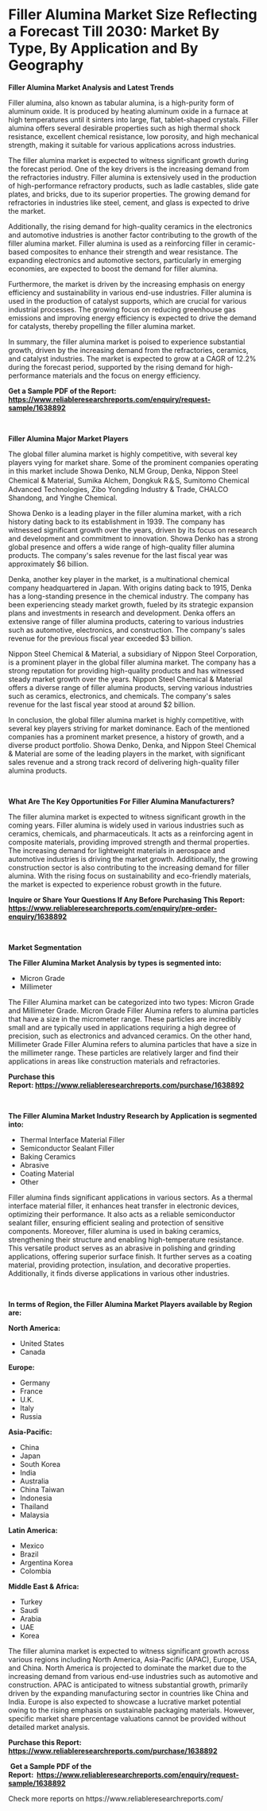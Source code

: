 <p><h1>Filler Alumina Market Size Reflecting a Forecast Till 2030: Market By Type, By Application and By Geography</h1></p><p><strong>Filler Alumina Market Analysis and Latest Trends</strong></p>
<p><p>Filler alumina, also known as tabular alumina, is a high-purity form of aluminum oxide. It is produced by heating aluminum oxide in a furnace at high temperatures until it sinters into large, flat, tablet-shaped crystals. Filler alumina offers several desirable properties such as high thermal shock resistance, excellent chemical resistance, low porosity, and high mechanical strength, making it suitable for various applications across industries.</p><p>The filler alumina market is expected to witness significant growth during the forecast period. One of the key drivers is the increasing demand from the refractories industry. Filler alumina is extensively used in the production of high-performance refractory products, such as ladle castables, slide gate plates, and bricks, due to its superior properties. The growing demand for refractories in industries like steel, cement, and glass is expected to drive the market.</p><p>Additionally, the rising demand for high-quality ceramics in the electronics and automotive industries is another factor contributing to the growth of the filler alumina market. Filler alumina is used as a reinforcing filler in ceramic-based composites to enhance their strength and wear resistance. The expanding electronics and automotive sectors, particularly in emerging economies, are expected to boost the demand for filler alumina.</p><p>Furthermore, the market is driven by the increasing emphasis on energy efficiency and sustainability in various end-use industries. Filler alumina is used in the production of catalyst supports, which are crucial for various industrial processes. The growing focus on reducing greenhouse gas emissions and improving energy efficiency is expected to drive the demand for catalysts, thereby propelling the filler alumina market.</p><p>In summary, the filler alumina market is poised to experience substantial growth, driven by the increasing demand from the refractories, ceramics, and catalyst industries. The market is expected to grow at a CAGR of 12.2% during the forecast period, supported by the rising demand for high-performance materials and the focus on energy efficiency.</p></p>
<p><strong>Get a Sample PDF of the Report:&nbsp; <a href="https://www.reliableresearchreports.com/enquiry/request-sample/1638892">https://www.reliableresearchreports.com/enquiry/request-sample/1638892</a></strong></p>
<p>&nbsp;</p>
<p><strong>Filler Alumina Major Market Players</strong></p>
<p><p>The global filler alumina market is highly competitive, with several key players vying for market share. Some of the prominent companies operating in this market include Showa Denko, NLM Group, Denka, Nippon Steel Chemical & Material, Sumika Alchem, Dongkuk R＆S, Sumitomo Chemical Advanced Technologies, Zibo Yongding Industry & Trade, CHALCO Shandong, and Yinghe Chemical.</p><p>Showa Denko is a leading player in the filler alumina market, with a rich history dating back to its establishment in 1939. The company has witnessed significant growth over the years, driven by its focus on research and development and commitment to innovation. Showa Denko has a strong global presence and offers a wide range of high-quality filler alumina products. The company's sales revenue for the last fiscal year was approximately $6 billion.</p><p>Denka, another key player in the market, is a multinational chemical company headquartered in Japan. With origins dating back to 1915, Denka has a long-standing presence in the chemical industry. The company has been experiencing steady market growth, fueled by its strategic expansion plans and investments in research and development. Denka offers an extensive range of filler alumina products, catering to various industries such as automotive, electronics, and construction. The company's sales revenue for the previous fiscal year exceeded $3 billion.</p><p>Nippon Steel Chemical & Material, a subsidiary of Nippon Steel Corporation, is a prominent player in the global filler alumina market. The company has a strong reputation for providing high-quality products and has witnessed steady market growth over the years. Nippon Steel Chemical & Material offers a diverse range of filler alumina products, serving various industries such as ceramics, electronics, and chemicals. The company's sales revenue for the last fiscal year stood at around $2 billion.</p><p>In conclusion, the global filler alumina market is highly competitive, with several key players striving for market dominance. Each of the mentioned companies has a prominent market presence, a history of growth, and a diverse product portfolio. Showa Denko, Denka, and Nippon Steel Chemical & Material are some of the leading players in the market, with significant sales revenue and a strong track record of delivering high-quality filler alumina products.</p></p>
<p>&nbsp;</p>
<p><strong>What Are The Key Opportunities For Filler Alumina Manufacturers?</strong></p>
<p><p>The filler alumina market is expected to witness significant growth in the coming years. Filler alumina is widely used in various industries such as ceramics, chemicals, and pharmaceuticals. It acts as a reinforcing agent in composite materials, providing improved strength and thermal properties. The increasing demand for lightweight materials in aerospace and automotive industries is driving the market growth. Additionally, the growing construction sector is also contributing to the increasing demand for filler alumina. With the rising focus on sustainability and eco-friendly materials, the market is expected to experience robust growth in the future.</p></p>
<p><strong>Inquire or Share Your Questions If Any Before Purchasing This Report: <a href="https://www.reliableresearchreports.com/enquiry/pre-order-enquiry/1638892">https://www.reliableresearchreports.com/enquiry/pre-order-enquiry/1638892</a></strong></p>
<p>&nbsp;</p>
<p><strong>Market Segmentation</strong></p>
<p><strong>The Filler Alumina Market Analysis by types is segmented into:</strong></p>
<p><ul><li>Micron Grade</li><li>Millimeter</li></ul></p>
<p><p>The Filler Alumina market can be categorized into two types: Micron Grade and Millimeter Grade. Micron Grade Filler Alumina refers to alumina particles that have a size in the micrometer range. These particles are incredibly small and are typically used in applications requiring a high degree of precision, such as electronics and advanced ceramics. On the other hand, Millimeter Grade Filler Alumina refers to alumina particles that have a size in the millimeter range. These particles are relatively larger and find their applications in areas like construction materials and refractories.</p></p>
<p><strong>Purchase this Report:&nbsp;<a href="https://www.reliableresearchreports.com/purchase/1638892">https://www.reliableresearchreports.com/purchase/1638892</a></strong></p>
<p>&nbsp;</p>
<p><strong>The Filler Alumina Market Industry Research by Application is segmented into:</strong></p>
<p><ul><li>Thermal Interface Material Filler</li><li>Semiconductor Sealant Filler</li><li>Baking Ceramics</li><li>Abrasive</li><li>Coating Material</li><li>Other</li></ul></p>
<p><p>Filler alumina finds significant applications in various sectors. As a thermal interface material filler, it enhances heat transfer in electronic devices, optimizing their performance. It also acts as a reliable semiconductor sealant filler, ensuring efficient sealing and protection of sensitive components. Moreover, filler alumina is used in baking ceramics, strengthening their structure and enabling high-temperature resistance. This versatile product serves as an abrasive in polishing and grinding applications, offering superior surface finish. It further serves as a coating material, providing protection, insulation, and decorative properties. Additionally, it finds diverse applications in various other industries.</p></p>
<p>&nbsp;</p>
<p><strong>In terms of Region, the Filler Alumina Market Players available by Region are:</strong></p>
<p>
    <p> <strong> North America: </strong>
        <ul>
            <li>United States</li>
            <li>Canada</li>
        </ul>
        </p> 
    <p> <strong> Europe: </strong>
        <ul>
            <li>Germany</li>
            <li>France</li>
            <li>U.K.</li>
            <li>Italy</li>
            <li>Russia</li>
        </ul>
        </p> 
    <p> <strong> Asia-Pacific: </strong>
        <ul>
            <li>China</li>
            <li>Japan</li>
            <li>South Korea</li>
            <li>India</li>
            <li>Australia</li>
            <li>China Taiwan</li>
            <li>Indonesia</li>
            <li>Thailand</li>
            <li>Malaysia</li>
        </ul>
        </p> 
    <p> <strong> Latin America: </strong>
        <ul>
            <li>Mexico</li>
            <li>Brazil</li>
            <li>Argentina Korea</li>
            <li>Colombia</li>
        </ul>
        </p> 
    <p> <strong> Middle East & Africa: </strong>
        <ul>
            <li>Turkey</li>
            <li>Saudi</li>
            <li>Arabia</li>
            <li>UAE</li>
            <li>Korea</li>
        </ul>
    </p>
    </p>
<p><p>The filler alumina market is expected to witness significant growth across various regions including North America, Asia-Pacific (APAC), Europe, USA, and China. North America is projected to dominate the market due to the increasing demand from various end-use industries such as automotive and construction. APAC is anticipated to witness substantial growth, primarily driven by the expanding manufacturing sector in countries like China and India. Europe is also expected to showcase a lucrative market potential owing to the rising emphasis on sustainable packaging materials. However, specific market share percentage valuations cannot be provided without detailed market analysis.</p></p>
<p><strong>Purchase this Report: <a href="https://www.reliableresearchreports.com/purchase/1638892">https://www.reliableresearchreports.com/purchase/1638892</a></strong></p>
<p>&nbsp;<strong>Get a Sample PDF of the Report:&nbsp;&nbsp;<a href="https://www.reliableresearchreports.com/enquiry/request-sample/1638892">https://www.reliableresearchreports.com/enquiry/request-sample/1638892</a></strong></p>
<p><strong></strong></p>
<p>Check more reports on https://www.reliableresearchreports.com/</p>